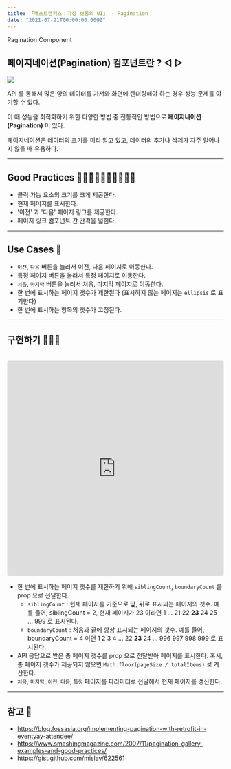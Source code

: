 ```yaml
---
title: 「패스트캠퍼스：가장 보통의 UI」 - Pagination
date: "2021-07-21T00:00:00.000Z"
---
```


Pagination Component

<!-- more -->

## 페이지네이션(Pagination) 컴포넌트란 ? ◁ ▷

![](https://i0.wp.com/blog.fossasia.org/wp-content/uploads/2019/08/image6.png?w=1429&ssl=1)

API 를 통해서 많은 양의 데이터를 가져와 화면에 렌더링해야 하는 경우 성능 문제를 야기할 수 있다.

이 때 성능을 최적화하기 위한 다양한 방법 중 전통적인 방법으로 **페이지네이션(Pagination)** 이 있다.

페이지네이션은 데이터의 크기를 미리 알고 있고, 데이터의 추가나 삭제가 자주 일어나지 않을 때 유용하다.

---

## Good Practices 👍🏻👍🏼👍🏽👍🏾👍🏿

- 클릭 가능 요소의 크기를 크게 제공한다.
- 현재 페이지를 표시한다.
- '이전' 과 '다음' 페이지 링크를 제공한다.
- 페이지 링크 컴포넌트 간 간격을 넓힌다.

---


## Use Cases 🚸

- `이전`, `다음` 버튼을 눌러서 이전, 다음 페이지로 이동한다.
- 특정 페이지 버튼을 눌러서 특정 페이지로 이동한다.
- `처음`, `마지막` 버튼을 눌러서 처음, 마지막 페이지로 이동한다.
- 한 번에 표시하는 페이지 갯수가 제한된다 (표시하지 않는 페이지는 `ellipsis` 로 표기한다)
- 한 번에 표시하는 항목의 갯수가 고정된다.

---

## 구현하기 👨🏻‍💻

<br />

<iframe src="https://codesandbox.io/embed/purple-cookies-8f93i?fontsize=14&hidenavigation=1&theme=dark" style="width:100%; height:500px; border:0; border-radius: 4px; overflow:hidden;" title="purple-cookies-8f93i" allow="accelerometer; ambient-light-sensor; camera; encrypted-media; geolocation; gyroscope; hid; microphone; midi; payment; usb; vr; xr-spatial-tracking" sandbox="allow-forms allow-modals allow-popups allow-presentation allow-same-origin allow-scripts"></iframe>

- 한 번에 표시하는 페이지 갯수를 제한하기 위해 `siblingCount`, `boundaryCount` 를 prop 으로 전달한다.
    - `siblingCount` : 현재 페이지를 기준으로 앞, 뒤로 표시되는 페이지의 갯수. 예를 들어, siblingCount = 2, 현재 페이지가 23 이라면 1 ... 21 22 **23** 24 25 ... 999 로 표시된다.
    - `boundaryCount` : 처음과 끝에 항상 표시되는 페이지의 갯수. 예를 들어, boundaryCount = 4 이면 1 2 3 4 ... 22 **23** 24 ... 996 997 998 999 로 표시된다.
- API 응답으로 받은 총 페이지 갯수를 prop 으로 전달받아 페이지를 표시한다. 혹시, 총 페이지 갯수가 제공되지 않으면 `Math.floor(pageSize / totalItems)` 로 계산한다.
- `처음`, `마지막`, `이전`, `다음`, `특정` 페이지를 파라미터로 전달해서 현재 페이지를 갱신한다.

---

## 참고 📃

- https://blog.fossasia.org/implementing-pagination-with-retrofit-in-eventyay-attendee/
- https://www.smashingmagazine.com/2007/11/pagination-gallery-examples-and-good-practices/
- https://gist.github.com/mislav/622561
